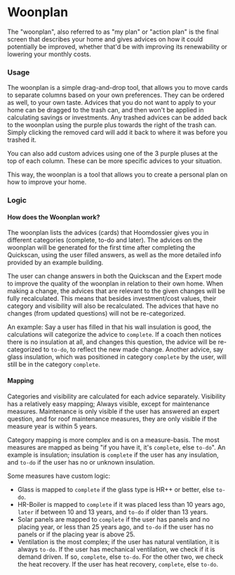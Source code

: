 # Woonplan

The "woonplan", also referred to as "my plan" or "action plan" is the final screen
that describes your home and gives advices on how it could potentially be improved, whether
that'd be with improving its renewability or lowering your monthly costs.

### Usage

The woonplan is a simple drag-and-drop tool, that allows you to move cards to separate columns
based on your own preferences. They can be ordered as well, to your own taste. Advices
that you do not want to apply to your home can be dragged to the trash can, and then won't be
applied in calculating savings or investments. Any trashed advices can be added back to the
woonplan using the purple plus towards the right of the trash can. Simply clicking the removed
card will add it back to where it was before you trashed it.

You can also add custom advices using one of the 3 purple pluses at the top of each column. 
These can be more specific advices to your situation.

This way, the woonplan is a tool that allows you to create a personal plan on how to improve your home.

### Logic

#### How does the Woonplan work?

The woonplan lists the advices (cards) that Hoomdossier gives you in different categories (complete, 
to-do and later). The advices on the woonplan will be generated for the first time after completing the 
Quickscan, using the user filled answers, as well as the more detailed info provided by an example building. 

The user can change answers in both the Quickscan and the Expert mode to improve the quality of the woonplan
in relation to their own home. When making a change, the advices that are relevant to the given changes will 
be fully recalculated. This means that besides investment/cost values, their category and visibility will 
also be recalculated. The advices that have no changes (from updated questions) will not be re-categorized.

An example: Say a user has filled in that his wall insulation is good, the calculations will categorize 
the advice to `complete`. If a coach then notices there is no insulation at all, and changes this question,
the advice will be re-categorized to `to-do`, to reflect the new made change. Another advice, say glass 
insulation, which was positioned in category `complete` by the user, will still be in the category `complete`.

#### Mapping

Categories and visibility are calculated for each advice separately. Visibility has a relatively 
easy mapping; Always visible, except for maintenance measures. Maintenance is only visible if 
the user has answered an expert question, and for roof maintenance measures, they are only visible if the
measure year is within 5 years. 

Category mapping is more complex and is on a measure-basis. The most measures are mapped as being "if you 
have it, it's `complete`, else `to-do`". An example is insulation; insulation is `complete` if the user
has any insulation, and `to-do` if the user has no or unknown insulation. 

Some measures have custom logic:
- Glass is mapped to `complete` if the glass type is HR++ or better, else `to-do`.
- HR-Boiler is mapped to `complete` if it was placed less than 10 years ago, `later` if between 10 and 13
years, and `to-do` if older than 13 years.
- Solar panels are mapped to `complete` if the user has panels and no placing year, or less than 25 years ago, 
and `to-do` if the user has no panels or if the placing year is above 25.
- Ventilation is the most complex; if the user has natural ventilation, it is always `to-do`.
If the user has mechanical ventilation, we check if it is demand driven. If so, `complete`, else `to-do`.
For the other two, we check the heat recovery. If the user has heat recovery, `complete`, else `to-do`.